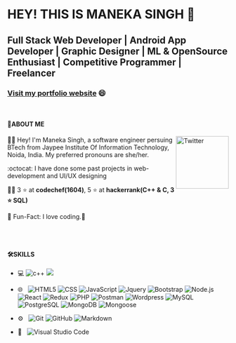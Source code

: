 # HEY! THIS IS MANEKA SINGH 👋
## Full Stack Web Developer | Android App Developer | Graphic Designer | ML & OpenSource Enthusiast | Competitive Programmer | Freelancer

### [Visit my portfolio website](https://manekasingh05.github.io) :smile:

<br>

#### :cowboy_hat_face:ABOUT ME
<a href="https://www.linkedin.com/in/maneka-singh-b887a0204/" target="_blank"><img src="https://cdn2.iconfinder.com/data/icons/social-media-2199/64/social_media_isometric_14-linkedin-512.png" height="120px" width="120px" alt="Twitter" align="right"></a>

:sassy_woman: Hey! I'm Maneka Singh, a software engineer persuing BTech from Jaypee Institute Of Information Technology, Noida, India. My preferred pronouns are she/her.

:octocat: I have done some past projects in web-development and UI/UX designing                  

👩‍💻 3 :star: at **codechef(1604)**, 5 :star: at **hackerrank(C++ & C, 3 :star: SQL)**

💁 Fun-Fact: I love coding.💙

</br>

<br>

#### 🛠️SKILLS

- 💻 ![c++](https://camo.githubusercontent.com/4dc7017fc8569fee32fcde60bf062d92e127c22e6d136cc41909a6c6786f1c4f/68747470733a2f2f696d672e736869656c64732e696f2f62616467652f2d432b2b2d3333333333333f7374796c653d666c6174266c6f676f3d43253242253242266c6f676f436f6c6f723d303035393943)  ![](https://camo.githubusercontent.com/8084c05ea61084a30448c5b8f581d0389c7ab4fbf46593e3499e59809b2c6395/68747470733a2f2f696d672e736869656c64732e696f2f62616467652f2d4a6176612d3333333333333f7374796c653d666c6174266c6f676f3d4a617661266c6f676f436f6c6f723d303037333936)
- 🌐 &nbsp;
  ![HTML5](https://img.shields.io/badge/-HTML5-333333?style=flat&logo=HTML5)
  ![CSS](https://img.shields.io/badge/-CSS-333333?style=flat&logo=CSS3&logoColor=1572B6)
  ![JavaScript](https://img.shields.io/badge/-JavaScript-333333?style=flat&logo=javascript)
  ![Jquery](https://img.shields.io/badge/-Jquery-333333?style=flat&logo=jquery)
  ![Bootstrap](https://img.shields.io/badge/-Bootstrap-333333?style=flat&logo=bootstrap&logoColor=563D7C)
  ![Node.js](https://img.shields.io/badge/-Node.js-333333?style=flat&logo=node.js)
  ![React](https://img.shields.io/badge/-React-333333?style=flat&logo=react)
  ![Redux](https://img.shields.io/badge/-Redux-333333?style=flat&logo=redux)
  ![PHP](https://img.shields.io/badge/-PHP-333333?style=flat&logo=php)
  ![Postman](https://img.shields.io/badge/-Postman-333333?style=flat&logo=postman)
  ![Wordpress](https://img.shields.io/badge/-Wordpress-333333?style=flat&logo=wordpress)
  ![MySQL](https://img.shields.io/badge/-MySQL-333333?style=flat&logo=mysql)
  ![PostgreSQL](https://img.shields.io/badge/-PostgreSQL-333333?style=flat&logo=postgresql)
  ![MongoDB](https://img.shields.io/badge/-Mongodb-333333?style=flat&logo=mongodb)
  ![Mongoose](https://img.shields.io/badge/-mongoose-333333?style=flat&logo=mongoose)
- ⚙️ &nbsp;
  ![Git](https://img.shields.io/badge/-Git-333333?style=flat&logo=git)
  ![GitHub](https://img.shields.io/badge/-GitHub-333333?style=flat&logo=github)
  ![Markdown](https://img.shields.io/badge/-Markdown-333333?style=flat&logo=markdown)
- 🔧 &nbsp;
  ![Visual Studio Code](https://img.shields.io/badge/-Visual%20Studio%20Code-333333?style=flat&logo=visual-studio-code&logoColor=007ACC)
  
  </br>



